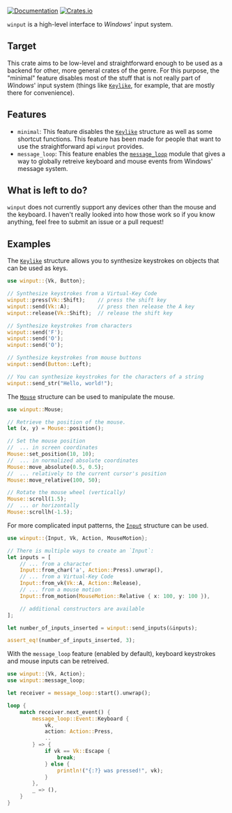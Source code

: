 [![Documentation](https://docs.rs/winput/badge.svg)](https://docs.rs/winput/)
[![Crates.io](https://img.shields.io/crates/v/winput.svg)](https://crates.io/crates/winput)

`winput` is a high-level interface to *Windows*' input system.

## Target

This crate aims to be low-level and straightforward enough to be used as a backend for other, more general crates of the genre. For this purpose, the "minimal" feature disables most of the stuff that is not really part of *Windows*' input system (things like [`Keylike`], for example, that are mostly there for convenience).

## Features

* `minimal`: This feature disables the [`Keylike`] structure as well as some shortcut functions. This feature has been made for people that want to use the straightforward api `winput` provides.
* `message_loop`: This feature enables the [`message_loop`] module that gives a way to globally retreive keyboard and mouse events from Windows' message system.

## What is left to do?

`winput` does not currently support any devices other than the mouse and the keyboard. I haven't really looked into how those work so if you know anything, feel free to submit an issue or a pull request!

## Examples

The [`Keylike`] structure allows you to synthesize keystrokes on objects that can be used as keys.

```rust
use winput::{Vk, Button};

// Synthesize keystrokes from a Virtual-Key Code
winput::press(Vk::Shift);    // press the shift key
winput::send(Vk::A);         // press then release the A key
winput::release(Vk::Shift);  // release the shift key

// Synthesize keystrokes from characters
winput::send('F');
winput::send('O');
winput::send('O');

// Synthesize keystrokes from mouse buttons
winput::send(Button::Left);

// You can synthesize keystrokes for the characters of a string
winput::send_str("Hello, world!");
```

The [`Mouse`] structure can be used to manipulate the mouse.

```rust
use winput::Mouse;

// Retrieve the position of the mouse.
let (x, y) = Mouse::position();

// Set the mouse position
//  ... in screen coordinates
Mouse::set_position(10, 10);
//  ... in normalized absolute coordinates
Mouse::move_absolute(0.5, 0.5);
//  ... relatively to the current cursor's position
Mouse::move_relative(100, 50);

// Rotate the mouse wheel (vertically)
Mouse::scroll(1.5);
//  ... or horizontally
Mouse::scrollh(-1.5);
```

For more complicated input patterns, the [`Input`] structure can be used.

```rust
use winput::{Input, Vk, Action, MouseMotion};

// There is multiple ways to create an `Input`:
let inputs = [
    // ... from a character
    Input::from_char('a', Action::Press).unwrap(),
    // ... from a Virtual-Key Code
    Input::from_vk(Vk::A, Action::Release),
    // ... from a mouse motion
    Input::from_motion(MouseMotion::Relative { x: 100, y: 100 }),

    // additional constructors are available
];

let number_of_inputs_inserted = winput::send_inputs(&inputs);

assert_eq!(number_of_inputs_inserted, 3);
```

With the `message_loop` feature (enabled by default), keyboard keystrokes and mouse inputs can be retreived.

```rust
use winput::{Vk, Action};
use winput::message_loop;

let receiver = message_loop::start().unwrap();

loop {
    match receiver.next_event() {
        message_loop::Event::Keyboard {
            vk,
            action: Action::Press,
            ..
        } => {
            if vk == Vk::Escape {
                break;
            } else {
                println!("{:?} was pressed!", vk);
            }
        },
        _ => (),
    }
}
```

[`Keylike`]: https://docs.rs/winput/latest/winput/trait.Keylike.html
[`Input`]: https://docs.rs/winput/latest/winput/struct.Input.html
[`Mouse`]: https://docs.rs/winput/latest/winput/struct.Mouse.html
[`Handler`]: https://docs.rs/winput/latest/winput/message_loop/trait.Handler.html
[`message_loop`]: https://docs.rs/winput/latest/winput/message_loop/